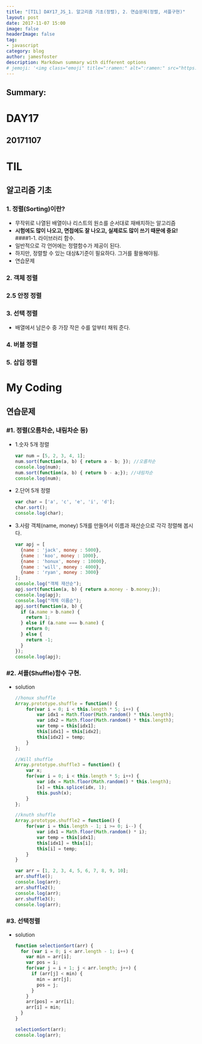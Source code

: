 ```yaml
---
title: "[TIL] DAY17_JS_1. 알고리즘 기초(정렬), 2. 연습문제(정렬, 셔플구현)"
layout: post
date: 2017-11-07 15:00
image: false
headerImage: false
tag:
- javascript
category: blog
author: jamesfoster
description: Markdown summary with different options
# jemoji: '<img class="emoji" title=":ramen:" alt=":ramen:" src="https://assets.github.com/images/icons/emoji/unicode/1f35c.png" height="20" width="20" align="absmiddle">'
---
```


## Summary:

# DAY17
## 20171107
# TIL
## 알고리즘 기초

### 1. 정렬(Sorting)이란?
  - 무작위로 나열된 배열이나 리스트의 원소를 순서대로 재배치하는 알고리즘
  - **시험에도 많이 나오고, 면접에도 잘 나오고, 실제로도 많이 쓰기 때문에 중요!**
  ####1-1. 라이브러리 함수.
  - 일반적으로 각 언어에는 정렬함수가 제공이 된다.
  - 하지만, 정렬할 수 있는 대상&기준이 필요하다. 그거를 활용해야됨.
  - 연습문제
### 2. 객체 정렬
### 2.5 안정 정렬
### 3. 선택 정렬
  - 배열에서 남은수 중 가장 작은 수를 앞부터 채워 준다.
### 4. 버블 정렬
### 5. 삽입 정렬
# My Coding
## 연습문제
### #1. 정렬(오름차순, 내림차순 등)
- 1.숫자 5개 정렬
  ```javascript
  var num = [5, 2, 3, 4, 1];
  num.sort(function(a, b) { return a - b; }); //오름차순
  console.log(num);
  num.sort(function(a, b) { return b - a;}); //내림차순
  console.log(num);
  ```
- 2.단어 5개 정렬
  ```javascript
  var char = ['a', 'c', 'e', 'i', 'd'];
  char.sort();
  console.log(char);
  ```
- 3.사람 객체(name, money) 5개를 만들어서 이름과 재산순으로 각각 정렬해 봅시다.
  ```javascript
  var apj = [
    {name : 'jack', money : 5000},
    {name : 'koo', money : 1000},
    {name : 'honux', money : 10000},
    {name : 'will', money : 4000},
    {name : 'ryan', money : 3000}
  ];
  console.log("객체 재산순");
  apj.sort(function(a, b) { return a.money - b.money;});
  console.log(apj);
  console.log("객체 이름순");
  apj.sort(function(a, b) {
    if (a.name > b.name) {
      return 1;
    } else if (a.name === b.name) {
      return 0;
    } else {
      return -1;
    }
  });
  console.log(apj);
  ```
### #2. 셔플(Shuffle)함수 구현.
  - solution
    ```javascript
    //honux shuffle
    Array.prototype.shuffle = function() {
    	for(var i = 0; i < this.length * 5; i++) {
    		var idx1 = Math.floor(Math.random() * this.length);
    		var idx2 = Math.floor(Math.random() * this.length);
    		var temp = this[idx1];
    		this[idx1] = this[idx2];
    		this[idx2] = temp;
    	}
    };

    //Will shuffle
    Array.prototype.shuffle3 = function() {
    	var x;
    	for(var i = 0; i < this.length * 5; i++) {
    		var idx = Math.floor(Math.random() * this.length);
    		[x] = this.splice(idx, 1);
    		this.push(x);
    	}
    };

    //knuth shuffle
    Array.prototype.shuffle2 = function() {
    	for(var i = this.length - 1; i >= 0; i--) {
    		var idx1 = Math.floor(Math.random() * i);
    		var temp = this[idx1];
    		this[idx1] = this[i];
    		this[i] = temp;
    	}
    }

    var arr = [1, 2, 3, 4, 5, 6, 7, 8, 9, 10];
    arr.shuffle();
    console.log(arr);
    arr.shuffle2();
    console.log(arr);
    arr.shuffle3();
    console.log(arr);
    ```
### #3. 선택정렬
  - solution
    ```javascript
    function selectionSort(arr) {
      for (var i = 0; i < arr.length - 1; i++) {
        var min = arr[i];
        var pos = i;
        for(var j = i + 1; j < arr.length; j++) {
          if (arr[j] < min) {
            min = arr[j];
            pos = j;
          }
        }
        arr[pos] = arr[i];
        arr[i] = min;
      }
    }

    selectionSort(arr);
    console.log(arr);
    ```
